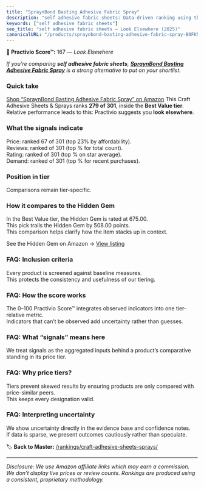 ```yaml
---
title: "SpraynBond Basting Adhesive Fabric Spray"
description: "self adhesive fabric sheets: Data-driven ranking using the Practivio Score™. Positioned by quality, value, demand, findability, momentum."
keywords: ["self adhesive fabric sheets"]
seo_title: "self adhesive fabric sheets — Look Elsewhere (2025)"
canonicalURL: "/products/spraynbond-basting-adhesive-fabric-spray-B0FKNKRNLG/"
---
```


**🚫 Practivio Score™:** 167 — _Look Elsewhere_


*If you're comparing **self adhesive fabric sheets**, **[SpraynBond Basting Adhesive Fabric Spray](https://www.amazon.com/dp/B0FKNKRNLG?tag=practivio-20)** is a strong alternative to put on your shortlist.*
### Quick take
[Shop “SpraynBond Basting Adhesive Fabric Spray” on Amazon](https://www.amazon.com/dp/B0FKNKRNLG?tag=practivio-20)
This Craft Adhesive Sheets & Sprays ranks **279 of 301**, inside the **Best Value tier**.  
Relative performance leads to this: Practivio suggests you **look elsewhere**.

### What the signals indicate
Price: ranked 67 of 301 (top 23% by affordability).  
Reviews: ranked  of 301 (top % for total count).  
Rating: ranked  of 301 (top % on star average).  
Demand: ranked  of 301 (top % for recent purchases).

### Position in tier
Comparisons remain tier-specific.

### How it compares to the Hidden Gem
In the Best Value tier, the Hidden Gem is rated at 675.00.  
This pick trails the Hidden Gem by 508.00 points.  
This comparison helps clarify how the item stacks up in context.  

See the Hidden Gem on Amazon → [View listing](https://www.amazon.com/dp/B0752XM8VN?tag=practivio-20)

### FAQ: Inclusion criteria
Every product is screened against baseline measures.  
This protects the consistency and usefulness of our tiering.

### FAQ: How the score works
The 0–100 Practivio Score™ integrates observed indicators into one tier-relative metric.  
Indicators that can’t be observed add uncertainty rather than guesses.

### FAQ: What “signals” means here
We treat signals as the aggregated inputs behind a product’s comparative standing in its price tier.

### FAQ: Why price tiers?
Tiers prevent skewed results by ensuring products are only compared with price-similar peers.  
This keeps every designation valid.

### FAQ: Interpreting uncertainty
We show uncertainty directly in the evidence base and confidence notes.  
If data is sparse, we present outcomes cautiously rather than speculate.


🏷️ **Back to Master:** [/rankings/craft-adhesive-sheets-sprays/](/rankings/craft-adhesive-sheets-sprays/)

---
_Disclosure: We use Amazon affiliate links which may earn a commission. We don’t display live prices or review counts. Rankings are produced using a consistent, proprietary methodology._
